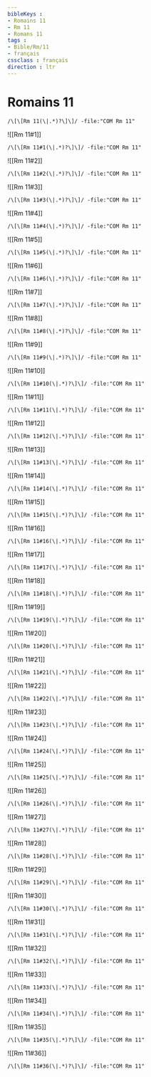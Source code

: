 ```yaml
---
bibleKeys : 
- Romains 11
- Rm 11
- Romans 11
tags : 
- Bible/Rm/11
- français
cssclass : français
direction : ltr
---
```


# Romains 11

```query
/\[\[Rm 11(\|.*)?\]\]/ -file:"COM Rm 11"
```



![[Rm 11#1]]

```query
/\[\[Rm 11#1(\|.*)?\]\]/ -file:"COM Rm 11"
```

![[Rm 11#2]]

```query
/\[\[Rm 11#2(\|.*)?\]\]/ -file:"COM Rm 11"
```

![[Rm 11#3]]

```query
/\[\[Rm 11#3(\|.*)?\]\]/ -file:"COM Rm 11"
```

![[Rm 11#4]]

```query
/\[\[Rm 11#4(\|.*)?\]\]/ -file:"COM Rm 11"
```

![[Rm 11#5]]

```query
/\[\[Rm 11#5(\|.*)?\]\]/ -file:"COM Rm 11"
```

![[Rm 11#6]]

```query
/\[\[Rm 11#6(\|.*)?\]\]/ -file:"COM Rm 11"
```

![[Rm 11#7]]

```query
/\[\[Rm 11#7(\|.*)?\]\]/ -file:"COM Rm 11"
```

![[Rm 11#8]]

```query
/\[\[Rm 11#8(\|.*)?\]\]/ -file:"COM Rm 11"
```

![[Rm 11#9]]

```query
/\[\[Rm 11#9(\|.*)?\]\]/ -file:"COM Rm 11"
```

![[Rm 11#10]]

```query
/\[\[Rm 11#10(\|.*)?\]\]/ -file:"COM Rm 11"
```

![[Rm 11#11]]

```query
/\[\[Rm 11#11(\|.*)?\]\]/ -file:"COM Rm 11"
```

![[Rm 11#12]]

```query
/\[\[Rm 11#12(\|.*)?\]\]/ -file:"COM Rm 11"
```

![[Rm 11#13]]

```query
/\[\[Rm 11#13(\|.*)?\]\]/ -file:"COM Rm 11"
```

![[Rm 11#14]]

```query
/\[\[Rm 11#14(\|.*)?\]\]/ -file:"COM Rm 11"
```

![[Rm 11#15]]

```query
/\[\[Rm 11#15(\|.*)?\]\]/ -file:"COM Rm 11"
```

![[Rm 11#16]]

```query
/\[\[Rm 11#16(\|.*)?\]\]/ -file:"COM Rm 11"
```

![[Rm 11#17]]

```query
/\[\[Rm 11#17(\|.*)?\]\]/ -file:"COM Rm 11"
```

![[Rm 11#18]]

```query
/\[\[Rm 11#18(\|.*)?\]\]/ -file:"COM Rm 11"
```

![[Rm 11#19]]

```query
/\[\[Rm 11#19(\|.*)?\]\]/ -file:"COM Rm 11"
```

![[Rm 11#20]]

```query
/\[\[Rm 11#20(\|.*)?\]\]/ -file:"COM Rm 11"
```

![[Rm 11#21]]

```query
/\[\[Rm 11#21(\|.*)?\]\]/ -file:"COM Rm 11"
```

![[Rm 11#22]]

```query
/\[\[Rm 11#22(\|.*)?\]\]/ -file:"COM Rm 11"
```

![[Rm 11#23]]

```query
/\[\[Rm 11#23(\|.*)?\]\]/ -file:"COM Rm 11"
```

![[Rm 11#24]]

```query
/\[\[Rm 11#24(\|.*)?\]\]/ -file:"COM Rm 11"
```

![[Rm 11#25]]

```query
/\[\[Rm 11#25(\|.*)?\]\]/ -file:"COM Rm 11"
```

![[Rm 11#26]]

```query
/\[\[Rm 11#26(\|.*)?\]\]/ -file:"COM Rm 11"
```

![[Rm 11#27]]

```query
/\[\[Rm 11#27(\|.*)?\]\]/ -file:"COM Rm 11"
```

![[Rm 11#28]]

```query
/\[\[Rm 11#28(\|.*)?\]\]/ -file:"COM Rm 11"
```

![[Rm 11#29]]

```query
/\[\[Rm 11#29(\|.*)?\]\]/ -file:"COM Rm 11"
```

![[Rm 11#30]]

```query
/\[\[Rm 11#30(\|.*)?\]\]/ -file:"COM Rm 11"
```

![[Rm 11#31]]

```query
/\[\[Rm 11#31(\|.*)?\]\]/ -file:"COM Rm 11"
```

![[Rm 11#32]]

```query
/\[\[Rm 11#32(\|.*)?\]\]/ -file:"COM Rm 11"
```

![[Rm 11#33]]

```query
/\[\[Rm 11#33(\|.*)?\]\]/ -file:"COM Rm 11"
```

![[Rm 11#34]]

```query
/\[\[Rm 11#34(\|.*)?\]\]/ -file:"COM Rm 11"
```

![[Rm 11#35]]

```query
/\[\[Rm 11#35(\|.*)?\]\]/ -file:"COM Rm 11"
```

![[Rm 11#36]]

```query
/\[\[Rm 11#36(\|.*)?\]\]/ -file:"COM Rm 11"
```

